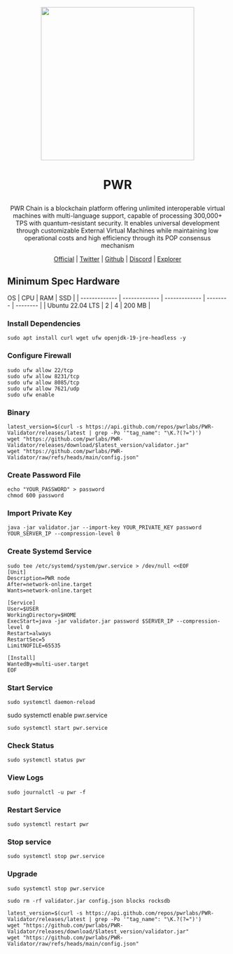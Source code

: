 <p align="center">
  <img height="350" height="350" src="https://github.com/user-attachments/assets/cc17213c-168f-41e8-a4e1-20e3a3ef636b">
</p>

<h1>
<p align="center"> PWR </p>
</h1>

<p align="center" style="font-size: 14px">
PWR Chain is a blockchain platform offering unlimited interoperable virtual machines with multi-language support, capable of processing 300,000+ TPS with quantum-resistant security. It enables universal development through customizable External Virtual Machines while maintaining low operational costs and high efficiency through its POP consensus mechanism
</p>


<p align="center">
  <a href="https://www.pwrlabs.io/">Official</a> |
  <a href="https://x.com/pwrlabs">Twitter</a> |
  <a href="https://github.com/pwrlabs/PWR-Validator">Github</a> |
  <a href="https://discord.com/invite/DJkcuy9SAg">Discord</a> |
  <a href="https://explorer.pwrlabs.io/">Explorer</a>
  
</p>

## Minimum Spec Hardware
OS  | CPU     | RAM      | SSD     | 
| ------------- | ------------- | ------------- | -------- | -------- |
| Ubuntu 22.04 LTS | 2          | 4         | 200 MB  |

### Install Dependencies
```
sudo apt install curl wget ufw openjdk-19-jre-headless -y
```
### Configure Firewall
```
sudo ufw allow 22/tcp
sudo ufw allow 8231/tcp
sudo ufw allow 8085/tcp
sudo ufw allow 7621/udp
sudo ufw enable
```
### Binary
```
latest_version=$(curl -s https://api.github.com/repos/pwrlabs/PWR-Validator/releases/latest | grep -Po '"tag_name": "\K.?(?=")')
wget "https://github.com/pwrlabs/PWR-Validator/releases/download/$latest_version/validator.jar"
wget "https://github.com/pwrlabs/PWR-Validator/raw/refs/heads/main/config.json"
```

### Create Password File
```
echo "YOUR_PASSWORD" > password
chmod 600 password
```
### Import Private Key
```
java -jar validator.jar --import-key YOUR_PRIVATE_KEY password YOUR_SERVER_IP --compression-level 0
```

### Create Systemd Service
```
sudo tee /etc/systemd/system/pwr.service > /dev/null <<EOF
[Unit]
Description=PWR node
After=network-online.target
Wants=network-online.target

[Service]
User=$USER
WorkingDirectory=$HOME
ExecStart=java -jar validator.jar password $SERVER_IP --compression-level 0
Restart=always
RestartSec=5
LimitNOFILE=65535

[Install]
WantedBy=multi-user.target
EOF
```
### Start Service  
```
sudo systemctl daemon-reload
```
sudo systemctl enable pwr.service
```
sudo systemctl start pwr.service
```

### Check Status
```
sudo systemctl status pwr
```
### View Logs
```
sudo journalctl -u pwr -f
```
### Restart Service
```
sudo systemctl restart pwr
```
### Stop service
```
sudo systemctl stop pwr.service
```
### Upgrade
```
sudo systemctl stop pwr.service
```
```
sudo rm -rf validator.jar config.json blocks rocksdb
```
```
latest_version=$(curl -s https://api.github.com/repos/pwrlabs/PWR-Validator/releases/latest | grep -Po '"tag_name": "\K.?(?=")')
wget "https://github.com/pwrlabs/PWR-Validator/releases/download/$latest_version/validator.jar"
wget "https://github.com/pwrlabs/PWR-Validator/raw/refs/heads/main/config.json"
```
